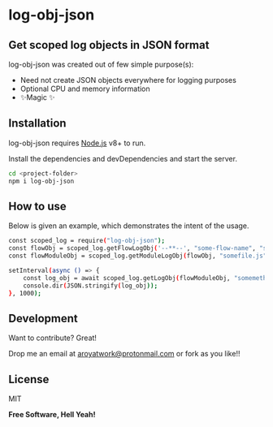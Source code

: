 # log-obj-json
## Get scoped log objects in JSON format

log-obj-json was created out of few simple purpose(s):
- Need not create JSON objects everywhere for logging purposes
- Optional CPU and memory information
- ✨Magic ✨

## Installation

log-obj-json requires [Node.js](https://nodejs.org/) v8+ to run.

Install the dependencies and devDependencies and start the server.

```sh
cd <project-folder>
npm i log-obj-json
```

## How to use
Below is given an example, which demonstrates the intent of the usage.
```sh
const scoped_log = require("log-obj-json");
const flowObj = scoped_log.getFlowLogObj('--**--', "some-flow-name", "some-m-svc");
const flowModuleObj = scoped_log.getModuleLogObj(flowObj, "somefile.js");

setInterval(async () => {	
	const log_obj = await scoped_log.getLogObj(flowModuleObj, "somemethod", "", {}, true);	
	console.dir(JSON.stringify(log_obj));
}, 1000);
```


## Development

Want to contribute? Great!

Drop me an email at aroyatwork@protonmail.com or fork as you like!!

## License

MIT

**Free Software, Hell Yeah!**